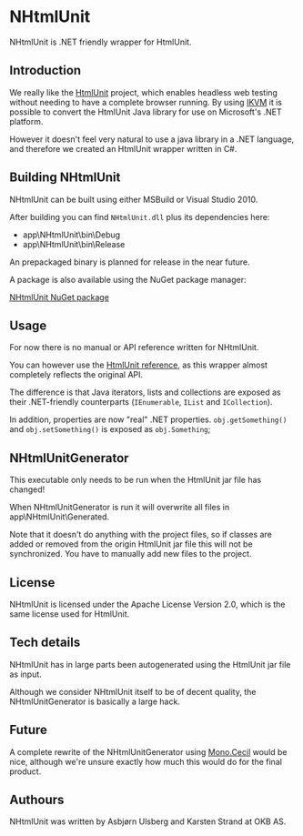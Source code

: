 NHtmlUnit
=========

NHtmlUnit is .NET friendly wrapper for HtmlUnit.

Introduction
----------

We really like the [HtmlUnit](http://htmlunit.sourceforge.net/) project, which enables
headless web testing without needing to have a complete browser running. By using
[IKVM](http://www.ikvm.net/) it is possible to convert the HtmlUnit Java library for use
on Microsoft's .NET platform.

However it doesn't feel very natural to use a java library in a .NET language,
and therefore we created an HtmlUnit wrapper written in C#.

Building NHtmlUnit
------------------

NHtmlUnit can be built using either MSBuild or Visual Studio 2010.

After building you can find `NHtmlUnit.dll` plus its dependencies here:

* app\NHtmlUnit\bin\Debug
* app\NHtmlUnit\bin\Release

An prepackaged binary is planned for release in the near future.

A package is also available using the NuGet package manager:

[NHtmlUnit NuGet package](http://nuget.org/packages/NHtmlUnit/2.9.0.0/)

Usage
-----

For now there is no manual or API reference written for NHtmlUnit.

You can however use the [HtmlUnit reference](http://htmlunit.sourceforge.net/gettingStarted.html),
as this wrapper almost completely reflects the original API.

The difference is that Java iterators, lists and collections are exposed as
their .NET-friendly counterparts (`IEnumerable`, `IList` and `ICollection`).

In addition, properties are now "real" .NET properties. `obj.getSomething()` and
`obj.setSomething()` is exposed as `obj.Something`;

NHtmlUnitGenerator
------------------

This executable only needs to be run when the HtmlUnit jar file has changed!

When NHtmlUnitGenerator is run it will overwrite all files
in app\NHtmlUnit\Generated.

Note that it doesn't do anything with the project files, so if classes are
added or removed from the origin HtmlUnit jar file this will not be
synchronized. You have to manually add new files to the project.

License
-------

NHtmlUnit is licensed under the Apache License Version 2.0, which is the same
license used for HtmlUnit.

Tech details
------------

NHtmlUnit has in large parts been autogenerated using the HtmlUnit jar file as input.

Although we consider NHtmlUnit itself to be of decent quality, the
NHtmlUnitGenerator is basically a large hack.

Future
------

A complete rewrite of the NHtmlUnitGenerator using [Mono.Cecil](http://www.mono-project.com/Cecil)
would be nice, although we're unsure exactly how much this would do for the final product.

Authours
--------

NHtmlUnit was written by Asbjørn Ulsberg and Karsten Strand at OKB AS.